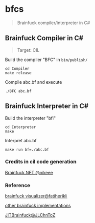 # bfcs 

> Brainfuck compiler/interpreter in C#


## Brainfuck Compiler in C#

> Target: CIL

Build the compiler "BFC" in `bin/publish/`
```
cd Compiler
make release
```

Compile abc.bf and execute
```
./BFC abc.bf
```

## Brainfuck Interpreter in C#

Build the interpreter "bfi"
```
cd Interpreter
make
```

Interpret abc.bf
```
make run bf=./abc.bf
```


### Credits in cil code generation
[Brainfuck.NET @nikeee](https://github.com/nikeee/Brainfuck.NET)


### Reference

[brainfuck visualizer@fatiherikli](http://fatiherikli.github.io/brainfuck-visualizer)

[other brainfuck implementations](https://esolangs.org/wiki/Brainfuck_implementations)

[JITBrainfuck@JLChnToZ](https://github.com/JLChnToZ/JITBrainfuck)
